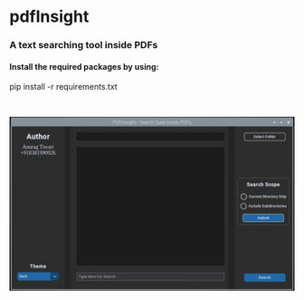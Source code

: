 # pdfInsight
<h3>A text searching tool inside PDFs</h3>
<h4>Install the required packages by using:</h4>
<p>pip install -r requirements.txt</p>
<br>
<p align="center"><img src= "screenshots/image.jpg"/></p>